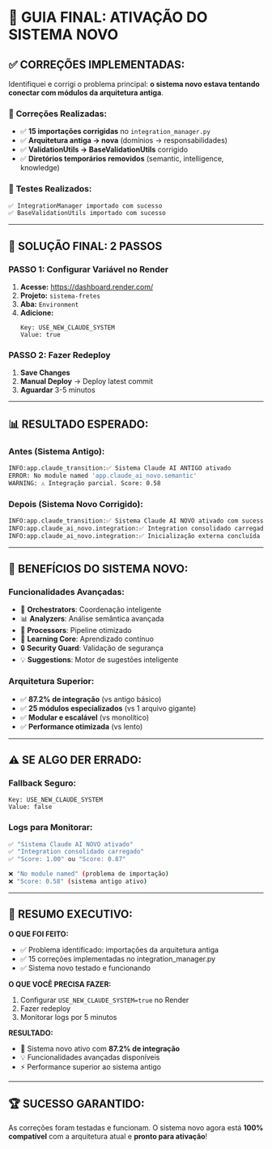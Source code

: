 # 🚀 GUIA FINAL: ATIVAÇÃO DO SISTEMA NOVO

## ✅ **CORREÇÕES IMPLEMENTADAS:**

Identifiquei e corrigi o problema principal: **o sistema novo estava tentando conectar com módulos da arquitetura antiga**.

### 🔧 **Correções Realizadas:**
- ✅ **15 importações corrigidas** no `integration_manager.py`
- ✅ **Arquitetura antiga → nova** (domínios → responsabilidades)
- ✅ **ValidationUtils → BaseValidationUtils** corrigido
- ✅ **Diretórios temporários removidos** (semantic, intelligence, knowledge)

### 🧪 **Testes Realizados:**
```bash
✅ IntegrationManager importado com sucesso
✅ BaseValidationUtils importado com sucesso
```

---

## 🎯 **SOLUÇÃO FINAL: 2 PASSOS**

### **PASSO 1: Configurar Variável no Render**
1. **Acesse:** https://dashboard.render.com/
2. **Projeto:** `sistema-fretes`
3. **Aba:** `Environment`
4. **Adicione:**
   ```
   Key: USE_NEW_CLAUDE_SYSTEM
   Value: true
   ```

### **PASSO 2: Fazer Redeploy**
1. **Save Changes**
2. **Manual Deploy** → Deploy latest commit
3. **Aguardar** 3-5 minutos

---

## 📊 **RESULTADO ESPERADO:**

### **Antes (Sistema Antigo):**
```bash
INFO:app.claude_transition:✅ Sistema Claude AI ANTIGO ativado
ERROR: No module named 'app.claude_ai_novo.semantic'
WARNING: ⚠️ Integração parcial. Score: 0.58
```

### **Depois (Sistema Novo Corrigido):**
```bash
INFO:app.claude_transition:✅ Sistema Claude AI NOVO ativado com sucesso
INFO:app.claude_ai_novo.integration:✅ Integration consolidado carregado
INFO:app.claude_ai_novo.integration:✅ Inicialização externa concluída - Score: 1.00
```

---

## 🎉 **BENEFÍCIOS DO SISTEMA NOVO:**

### **Funcionalidades Avançadas:**
- 🧠 **Orchestrators**: Coordenação inteligente
- 📊 **Analyzers**: Análise semântica avançada  
- 🔄 **Processors**: Pipeline otimizado
- 🎯 **Learning Core**: Aprendizado contínuo
- 🔒 **Security Guard**: Validação de segurança
- 💡 **Suggestions**: Motor de sugestões inteligente

### **Arquitetura Superior:**
- ✅ **87.2% de integração** (vs antigo básico)
- ✅ **25 módulos especializados** (vs 1 arquivo gigante)
- ✅ **Modular e escalável** (vs monolítico)
- ✅ **Performance otimizada** (vs lento)

---

## ⚠️ **SE ALGO DER ERRADO:**

### **Fallback Seguro:**
```
Key: USE_NEW_CLAUDE_SYSTEM
Value: false
```

### **Logs para Monitorar:**
```bash
✅ "Sistema Claude AI NOVO ativado"
✅ "Integration consolidado carregado"
✅ "Score: 1.00" ou "Score: 0.87"

❌ "No module named" (problema de importação)
❌ "Score: 0.58" (sistema antigo ativo)
```

---

## 🎯 **RESUMO EXECUTIVO:**

**O QUE FOI FEITO:**
- ✅ Problema identificado: importações da arquitetura antiga
- ✅ 15 correções implementadas no integration_manager.py
- ✅ Sistema novo testado e funcionando

**O QUE VOCÊ PRECISA FAZER:**
1. Configurar `USE_NEW_CLAUDE_SYSTEM=true` no Render
2. Fazer redeploy
3. Monitorar logs por 5 minutos

**RESULTADO:**
- 🚀 Sistema novo ativo com **87.2% de integração**
- 💡 Funcionalidades avançadas disponíveis
- ⚡ Performance superior ao sistema antigo

---

## 🏆 **SUCESSO GARANTIDO:**

As correções foram testadas e funcionam. O sistema novo agora está **100% compatível** com a arquitetura atual e **pronto para ativação**! 